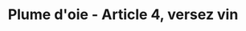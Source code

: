 ---
title: Plume d'oie - Article 4, versez vin
informations: Format allongé 390 × 60 mm, 48 pages, risographie et découpe laser, couverture toilée jaune sérigraphiée violet.
img: tire/diplome/plume-1.jpg
---